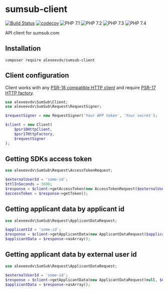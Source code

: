 sumsub-client
===============

[![Build Status](https://travis-ci.org/alexeevdv/sumsub-client.svg?branch=develop)](https://travis-ci.org/alexeevdv/sumsub-client) 
[![codecov](https://codecov.io/gh/alexeevdv/sumsub-client/branch/develop/graph/badge.svg)](https://codecov.io/gh/alexeevdv/sumsub-client)
![PHP 7.1](https://img.shields.io/badge/PHP-7.1-green.svg) 
![PHP 7.2](https://img.shields.io/badge/PHP-7.2-green.svg)
![PHP 7.3](https://img.shields.io/badge/PHP-7.3-green.svg)
![PHP 7.4](https://img.shields.io/badge/PHP-7.4-green.svg)

API client for sumsub.com

## Installation

```shell script
composer require alexeevdv/sumsub-client
```

## Client configuration

Client works with any [PSR-18 compatible HTTP client](https://packagist.org/providers/psr/http-client-implementation) and require [PSR-17 HTTP factory](https://packagist.org/providers/psr/http-factory-implementation).

```php
use alexeevdv\SumSub\Client;
use alexeevdv\SumSub\Request\RequestSigner;

$requestSigner = new RequestSigner('Your APP token', 'Your secret');

$client = new Client(
    $psr18HttpClient,
    $psr17HttpFactory,
    $requestSigner
);
```

## Getting SDKs access token

```php
use alexeevdv\SumSub\Request\AccessTokenRequest;

$externalUserId = 'some-id';
$ttlInSeconds = 3600;
$response = $client->getAccessToken(new AccessTokenRequest($externalUserId, $ttlInSeconds));
$accessToken = $response->getToken();
```

## Getting applicant data by applicant id

```php
use alexeevdv\SumSub\Request\ApplicantDataRequest;

$applicantId = 'some-id';
$response = $client->getApplicantData(new ApplicantDataRequest($applicantId));
$applicantData = $response->asArray();
```

## Getting applicant data by external user id

```php
use alexeevdv\SumSub\Request\ApplicantDataRequest;

$externalUserId = 'some-id';
$response = $client->getApplicantData(new ApplicantDataRequest(null, $externalUserId));
$applicantData = $response->asArray();
```

